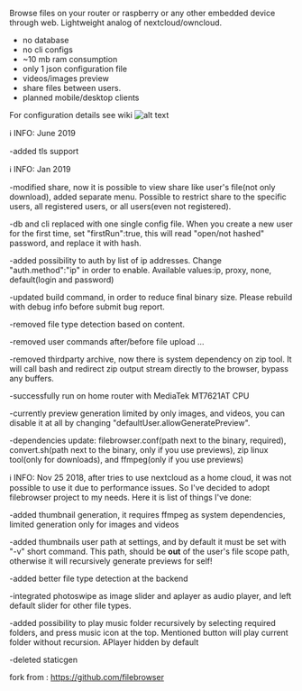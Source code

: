Browse files on your router or raspberry or any other embedded device through web. Lightweight analog of nextcloud/owncloud. 
- no database
- no cli configs
- ~10 mb ram consumption
- only 1 json configuration file
- videos/images preview 
- share files between users. 
- planned mobile/desktop clients

For configuration details see wiki
![alt text](https://lh5.googleusercontent.com/MMH_UOn6EDAkT5CVjxChms1VOgdqlacuGUUogAnrsPwUafnX1TA5d4EmXPblTNFLCOQuO1fFEfGtpgP96pR1=w1920-h976-rw)

ℹ INFO: June 2019

-added tls support 


ℹ INFO:  Jan 2019

-modified share, now it is possible to view share like user's file(not only download), added separate menu. Possible to restrict share to the specific users, all registered users, or all users(even not registered).

-db and cli replaced with one single config file. When you create a new user for the first time, set "firstRun":true, this will read "open/not hashed" password, and replace it with hash.

-added possibility to auth by list of ip addresses. Change "auth.method":"ip" in order to enable. Available values:ip, proxy, none, default(login and password)

-updated build command, in order to reduce final binary size. Please rebuild with debug info before submit bug report.

-removed file type detection based on content.

-removed user commands after/before file upload ...

-removed thirdparty archive, now there is system dependency on zip tool. It will call bash and redirect zip output stream directly to the browser, bypass any buffers.

-successfully run on home router with MediaTek MT7621AT CPU

-currently preview generation limited by only images, and videos, you can disable it at all by changing "defaultUser.allowGeneratePreview".

-dependencies update: filebrowser.conf(path next to the binary, required), convert.sh(path next to the binary, only if you use previews), zip linux tool(only for downloads), and ffmpeg(only if you use previews)


ℹ INFO: Nov 25 2018,  after tries to use nextcloud as a home cloud, it was not possible to use it due to performance issues. So I've decided to adopt filebrowser project to my needs. Here it is list of things I've done:

-added thumbnail generation, it requires ffmpeg as system dependencies, limited generation only for images and videos

-added thumbnails user path at settings, and by default it must be set with "-v" short command. This path, should be <b>out</b> of the user's file scope path, otherwise it will recursively generate previews for self!

-added better file type detection at the backend

-integrated photoswipe as image slider and aplayer as audio player, and left default slider for other file types.

-added possibility to play music folder recursively by selecting required folders, and press music icon at the top. Mentioned button will play current folder without recursion. APlayer hidden by default

-deleted staticgen




fork from : https://github.com/filebrowser
